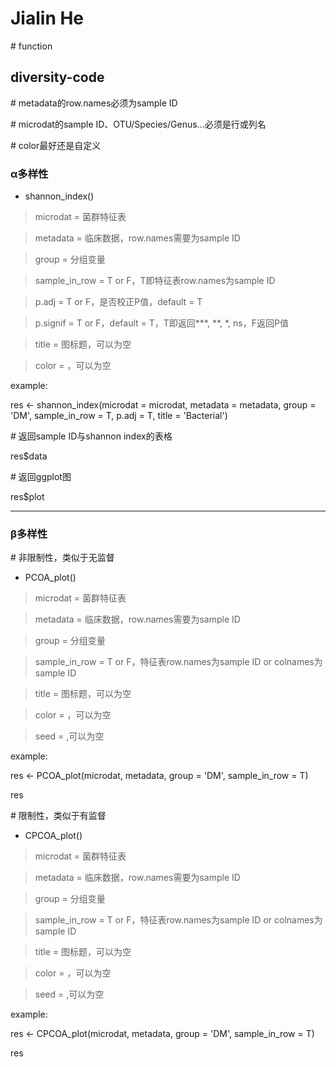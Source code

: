 # Jialin He

\# function

## diversity-code

\# metadata的row.names必须为sample ID

\# microdat的sample ID、OTU/Species/Genus...必须是行或列名

\# color最好还是自定义

### α多样性

- shannon_index()

> microdat = 菌群特征表

> metadata = 临床数据，row.names需要为sample ID

> group = 分组变量

> sample_in_row = T or F，T即特征表row.names为sample ID

> p.adj = T or F，是否校正P值，default = T

> p.signif = T or F，default = T，T即返回***, **, *, ns，F返回P值

> title = 图标题，可以为空

> color = ，可以为空

example:

res <- shannon_index(microdat = microdat, metadata = metadata, group = 'DM', sample_in_row = T, p.adj = T, title = 'Bacterial')

\# 返回sample ID与shannon index的表格

res$data

\# 返回ggplot图

res$plot

----

### β多样性

\# 非限制性，类似于无监督

- PCOA_plot()

> microdat = 菌群特征表

> metadata = 临床数据，row.names需要为sample ID

> group = 分组变量

> sample_in_row = T or F，特征表row.names为sample ID or colnames为sample ID

> title = 图标题，可以为空

> color = ，可以为空

> seed = ,可以为空



example:

res <- PCOA_plot(microdat, metadata, group = 'DM', sample_in_row = T)

res


\# 限制性，类似于有监督

- CPCOA_plot()

> microdat = 菌群特征表

> metadata = 临床数据，row.names需要为sample ID

> group = 分组变量

> sample_in_row = T or F，特征表row.names为sample ID or colnames为sample ID

> title = 图标题，可以为空

> color = ，可以为空

> seed = ,可以为空



example:

res <- CPCOA_plot(microdat, metadata, group = 'DM', sample_in_row = T)

res


